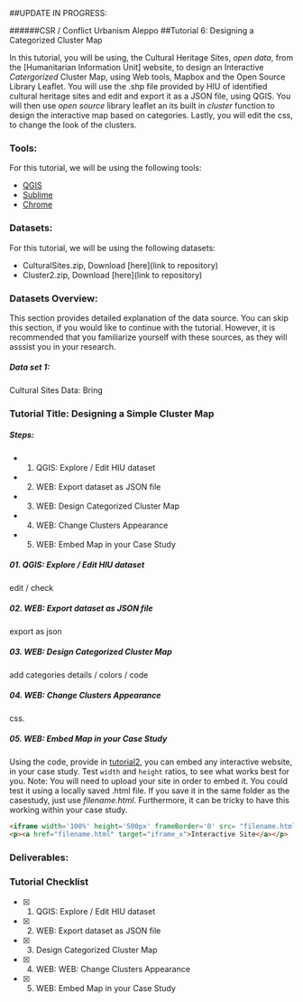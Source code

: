 ##UPDATE IN PROGRESS:

######CSR / Conflict Urbanism Aleppo 
##Tutorial 6: Designing a Categorized Cluster Map

In this tutorial, you will be using, the Cultural Heritage Sites, *open data*, from the [Humanitarian Information Unit] website, to design an Interactive *Catergorized* Cluster Map, using Web tools, Mapbox and the Open Source Library Leaflet. You will use the .shp file provided by HIU of identified cultural heritage sites and edit and export it as a JSON file, using QGIS. You will then use *open source* library leaflet an its built in *cluster* function to design the interactive map based on categories. Lastly, you will edit the css, to change the look of the clusters. 

### Tools:
For this tutorial, we will be using the following tools:
* [QGIS](http://www.qgis.org/en/site/)
* [Sublime](http://www.sublimetext.com/)
* [Chrome](https://www.google.com/chrome/)


### Datasets:
For this tutorial, we will be using the following datasets:
* CulturalSites.zip, Download [here](link to repository)
* Cluster2.zip, Download [here](link to repository)

  
### Datasets Overview:
This section provides detailed explanation of the data source. You can skip this section, if you would like to continue with the tutorial. However, it is recommended that you familiarize yourself with these sources, as they will asssist you in your research.

##### Data set 1:
Cultural Sites Data: Bring

### Tutorial Title: Designing a Simple Cluster Map

##### Steps:
  * 01. QGIS: Explore / Edit HIU dataset
  * 02. WEB: Export dataset as JSON file
  * 03. WEB: Design Categorized Cluster Map
  * 04. WEB: Change Clusters Appearance 
  * 05. WEB: Embed Map in your Case Study 

##### 01. QGIS: Explore / Edit HIU dataset

edit / check

##### 02. WEB: Export dataset as JSON file

export as json

##### 03. WEB: Design Categorized Cluster Map

add categories details / colors / code

##### 04. WEB: Change Clusters Appearance 

css.

##### 05. WEB: Embed Map in your Case Study 

Using the code, provide in [tutorial2](), you can embed any interactive website, in your case study. Test `width` and `height` ratios, to see what works best for you. Note: You will need to upload your site in order to embed it. You could test it using a locally saved .html file. If you save it in the same folder as the casestudy, just  use *filename.html*. Furthermore, it can be tricky to have this working within your case study. 

```html
<iframe width='100%' height='500px' frameBorder='0' src= "filename.html" name="iframe_x"></iframe> 
<p><a href="filename.html" target="iframe_x">Interactive Site</a></p>
```


### Deliverables:

### Tutorial Checklist
- [x] 01. QGIS: Explore / Edit HIU dataset
- [x] 02. WEB: Export dataset as JSON file
- [x] 03. Design Categorized Cluster Map
- [x] 04. WEB: WEB: Change Clusters Appearance 
- [x] 05. WEB: Embed Map in your Case Study  
